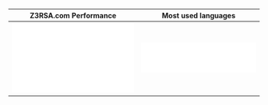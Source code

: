 Z3RSA.com Performance      |  Most used languages
:-------------------------:|:-------------------------:
![](https://github.com/z3rsa/z3rsa/blob/main/metrics.plugin.pagespeed.detailed.svg) | ![](https://github.com/z3rsa/z3rsa/blob/main/metrics.plugin.languages.details.svg)
